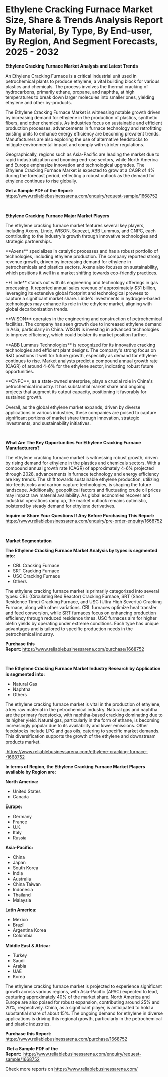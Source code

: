 <p><h1>Ethylene Cracking Furnace Market Size, Share & Trends Analysis Report By Material, By Type, By End-user, By Region, And Segment Forecasts, 2025 - 2032</h1></p><p><strong>Ethylene Cracking Furnace Market Analysis and Latest Trends</strong></p>
<p><p>An Ethylene Cracking Furnace is a critical industrial unit used in petrochemical plants to produce ethylene, a vital building block for various plastics and chemicals. The process involves the thermal cracking of hydrocarbons, primarily ethane, propane, and naphtha, at high temperatures to break down larger molecules into smaller ones, yielding ethylene and other by-products.</p><p>The Ethylene Cracking Furnace Market is witnessing notable growth driven by increasing demand for ethylene in the production of plastics, synthetic fibers, and other chemicals. As industries focus on sustainable and efficient production processes, advancements in furnace technology and retrofitting existing units to enhance energy efficiency are becoming prevalent trends. Manufacturers are also exploring the use of alternative feedstocks to mitigate environmental impact and comply with stricter regulations.</p><p>Geographically, regions such as Asia-Pacific are leading the market due to rapid industrialization and booming end-use sectors, while North America and Europe emphasize innovation and technological upgrades. The Ethylene Cracking Furnace Market is expected to grow at a CAGR of 4% during the forecast period, reflecting a robust outlook as the demand for ethylene continues to rise globally.</p></p>
<p><strong>Get a Sample PDF of the Report:&nbsp;</strong> <a href="https://www.reliablebusinessarena.com/enquiry/request-sample/1668752?utm_campaign=3515&utm_medium=2&utm_source=Github&utm_content=ia&utm_term=09042025&utm_id=ethylene-cracking-furnace">https://www.reliablebusinessarena.com/enquiry/request-sample/1668752</a></p>
<p>&nbsp;</p>
<p><strong>Ethylene Cracking Furnace Major Market Players</strong></p>
<p><p>The ethylene cracking furnace market features several key players, including Axens, Linde, WISON, Supezet, ABB Lummus, and CNPC, each contributing to the industry's growth through innovative technologies and strategic partnerships.</p><p>**Axens** specializes in catalytic processes and has a robust portfolio of technologies, including ethylene production. The company reported strong revenue growth, driven by increasing demand for ethylene in petrochemicals and plastics sectors. Axens also focuses on sustainability, which positions it well in a market shifting towards eco-friendly practices.</p><p>**Linde** stands out with its engineering and technology offerings in gas processing. It reported annual sales revenue of approximately $31 billion, leveraging its extensive global footprint and technological prowess to capture a significant market share. Linde's investments in hydrogen-based technologies may enhance its role in the ethylene market, aligning with global decarbonization trends.</p><p>**WISON** operates in the engineering and construction of petrochemical facilities. The company has seen growth due to increased ethylene demand in Asia, particularly in China. WISON is investing in advanced technologies to improve efficiency, which could bolster its market position further.</p><p>**ABB Lummus Technologies** is recognized for its innovative cracking technologies and efficient plant designs. The company's strong focus on R&D positions it well for future growth, especially as demand for ethylene continues to rise. Market analysts predict a compound annual growth rate (CAGR) of around 4-6% for the ethylene sector, indicating robust future opportunities.</p><p>**CNPC**, as a state-owned enterprise, plays a crucial role in China's petrochemical industry. It has substantial market share and ongoing projects that augment its output capacity, positioning it favorably for sustained growth.</p><p>Overall, as the global ethylene market expands, driven by diverse applications in various industries, these companies are poised to capture significant portions of market share through innovation, strategic investments, and sustainability initiatives.</p></p>
<p>&nbsp;</p>
<p><strong>What Are The Key Opportunities For Ethylene Cracking Furnace Manufacturers?</strong></p>
<p><p>The ethylene cracking furnace market is witnessing robust growth, driven by rising demand for ethylene in the plastics and chemicals sectors. With a compound annual growth rate (CAGR) of approximately 4-6% projected through 2028, advancements in furnace technology and energy efficiency are key trends. The shift towards sustainable ethylene production, utilizing bio-feedstocks and carbon capture technologies, is shaping the future landscape. Additionally, geopolitical factors and fluctuating crude oil prices may impact raw material availability. As global economies recover and industrial operations ramp up, the market outlook remains optimistic, bolstered by steady demand for ethylene derivatives.</p></p>
<p><strong>Inquire or Share Your Questions If Any Before Purchasing This Report:</strong> <a href="https://www.reliablebusinessarena.com/enquiry/pre-order-enquiry/1668752?utm_campaign=3515&utm_medium=2&utm_source=Github&utm_content=ia&utm_term=09042025&utm_id=ethylene-cracking-furnace">https://www.reliablebusinessarena.com/enquiry/pre-order-enquiry/1668752</a></p>
<p>&nbsp;</p>
<p><strong>Market Segmentation</strong></p>
<p><strong>The Ethylene Cracking Furnace Market Analysis by types is segmented into:</strong></p>
<p><ul><li>CBL Cracking Furnace</li><li>SRT Cracking Furnace</li><li>USC Cracking Furnace</li><li>Others</li></ul></p>
<p><p>The ethylene cracking furnace market is primarily categorized into several types: CBL (Circulating Bed Reactor) Cracking Furnace, SRT (Short Residence Time) Cracking Furnace, and USC (Ultra High Severity) Cracking Furnace, along with other variations. CBL furnaces optimize heat transfer and feed conversion, while SRT furnaces focus on enhancing production efficiency through reduced residence times. USC furnaces aim for higher olefin yields by operating under extreme conditions. Each type has unique advantages and is tailored to specific production needs in the petrochemical industry.</p></p>
<p><strong>Purchase this Report:&nbsp;</strong><a href="https://www.reliablebusinessarena.com/purchase/1668752?utm_campaign=3515&utm_medium=2&utm_source=Github&utm_content=ia&utm_term=09042025&utm_id=ethylene-cracking-furnace">https://www.reliablebusinessarena.com/purchase/1668752</a></p>
<p>&nbsp;</p>
<p><strong>The Ethylene Cracking Furnace Market Industry Research by Application is segmented into:</strong></p>
<p><ul><li>Natural Gas</li><li>Naphtha</li><li>Others</li></ul></p>
<p><p>The ethylene cracking furnace market is vital in the production of ethylene, a key raw material in the petrochemical industry. Natural gas and naphtha are the primary feedstocks, with naphtha-based cracking dominating due to its higher yield. Natural gas, particularly in the form of ethane, is becoming increasingly popular due to its availability and lower emissions. Other feedstocks include LPG and gas oils, catering to specific market demands. This diversification supports the growth of the ethylene and downstream products market.</p></p>
<p><a href="https://www.reliablebusinessarena.com/ethylene-cracking-furnace-r1668752?utm_campaign=3515&utm_medium=2&utm_source=Github&utm_content=ia&utm_term=09042025&utm_id=ethylene-cracking-furnace">&nbsp;https://www.reliablebusinessarena.com/ethylene-cracking-furnace-r1668752</a></p>
<p><strong>In terms of Region, the Ethylene Cracking Furnace Market Players available by Region are:</strong></p>
<p>
    <p> <strong> North America: </strong>
        <ul>
            <li>United States</li>
            <li>Canada</li>
        </ul>
        </p> 
    <p> <strong> Europe: </strong>
        <ul>
            <li>Germany</li>
            <li>France</li>
            <li>U.K.</li>
            <li>Italy</li>
            <li>Russia</li>
        </ul>
        </p> 
    <p> <strong> Asia-Pacific: </strong>
        <ul>
            <li>China</li>
            <li>Japan</li>
            <li>South Korea</li>
            <li>India</li>
            <li>Australia</li>
            <li>China Taiwan</li>
            <li>Indonesia</li>
            <li>Thailand</li>
            <li>Malaysia</li>
        </ul>
        </p> 
    <p> <strong> Latin America: </strong>
        <ul>
            <li>Mexico</li>
            <li>Brazil</li>
            <li>Argentina Korea</li>
            <li>Colombia</li>
        </ul>
        </p> 
    <p> <strong> Middle East & Africa: </strong>
        <ul>
            <li>Turkey</li>
            <li>Saudi</li>
            <li>Arabia</li>
            <li>UAE</li>
            <li>Korea</li>
        </ul>
    </p>
    </p>
<p><p>The ethylene cracking furnace market is projected to experience significant growth across various regions, with Asia-Pacific (APAC) expected to lead, capturing approximately 40% of the market share. North America and Europe are also poised for robust expansion, contributing around 25% and 20%, respectively. China, as a significant player, is anticipated to hold a substantial share of about 15%. The ongoing demand for ethylene in diverse applications is driving this regional growth, particularly in the petrochemical and plastic industries.</p></p>
<p><strong>Purchase this Report: </strong><a href="https://www.reliablebusinessarena.com/purchase/1668752?utm_campaign=3515&utm_medium=2&utm_source=Github&utm_content=ia&utm_term=09042025&utm_id=ethylene-cracking-furnace">https://www.reliablebusinessarena.com/purchase/1668752</a></p>
<p>&nbsp;<strong>Get a Sample PDF of the Report:&nbsp;&nbsp;</strong><a href="https://www.reliablebusinessarena.com/enquiry/request-sample/1668752?utm_campaign=3515&utm_medium=2&utm_source=Github&utm_content=ia&utm_term=09042025&utm_id=ethylene-cracking-furnace">https://www.reliablebusinessarena.com/enquiry/request-sample/1668752</a></p>
<p><strong></strong></p>
<p>Check more reports on <a href="https://www.reliablebusinessarena.com/?utm_campaign=3515&utm_medium=2&utm_source=Github&utm_content=ia&utm_term=09042025&utm_id=ethylene-cracking-furnace">https://www.reliablebusinessarena.com/</a></p>